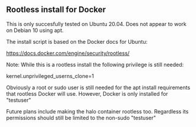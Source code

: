 ## Rootless install for Docker

This is only succesfully tested on Ubuntu 20.04. Does not appear to work on Debian 10 using apt.


The install script is based on the Docker docs for Ubuntu:


https://docs.docker.com/engine/security/rootless/


Note: While this is a rootless install the following privilege is still needed:


kernel.unprivileged_userns_clone=1


Obviously a root or sudo user is still needed for the apt install requirements that rootless Docker will use. However, Docker is only installed for "testuser"


Future plans include making the halo container rootless too. Regardless its permissions should still be limited to the non-sudo "testuser"
